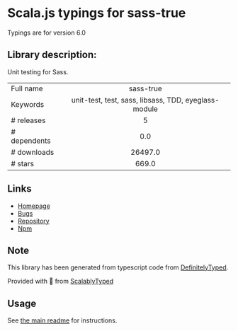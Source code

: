 
# Scala.js typings for sass-true

Typings are for version 6.0

## Library description:
Unit testing for Sass.

|                    |                 |
| ------------------ | :-------------: |
| Full name          | sass-true |
| Keywords           | unit-test, test, sass, libsass, TDD, eyeglass-module |
| # releases         | 5 |
| # dependents       | 0.0 |
| # downloads        | 26497.0 |
| # stars            | 669.0 |

## Links
- [Homepage](https://www.oddbird.net/true/)
- [Bugs](https://github.com/oddbird/true/issues)
- [Repository](https://github.com/oddbird/true)
- [Npm](https://www.npmjs.com/package/sass-true)
    


## Note
This library has been generated from typescript code from [DefinitelyTyped](https://definitelytyped.org).

Provided with :purple_heart: from [ScalablyTyped](https://github.com/oyvindberg/ScalablyTyped)

## Usage
See [the main readme](../../readme.md) for instructions.


